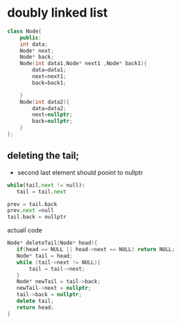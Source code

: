 # doubly linked list 
```c++
class Node{
    public:
    int data;
    Node* next;
    Node* back;
    Node(int data1,Node* next1 ,Node* back1){
        data=data1;
        next=next1;
        back=back1;

    }
    Node(int data2){
        data=data2;
        next=nullptr;
        back=nullptr;
    }
};
```









## deleting the tail;
- second last element should pooint to nullptr
 ```python
 while(tail.next != null):
    tail = tail.next

prev = tail.back
prev.next =null
tail.back = nullptr

 ```

 actuall code 

 ```c++
 Node* deleteTail(Node* head){
    if(head == NULL || head->next == NULL) return NULL;
    Node* tail = head;
    while (tail->next != NULL){
        tail = tail->next;
    }
    Node* newTail = tail->back;
    newTail->next = nullptr;
    tail->back = nullptr;
    delete tail;
    return head;
}
 ```